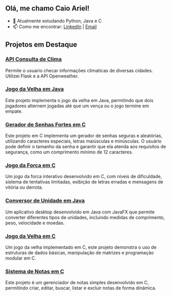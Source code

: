 ## Olá, me chamo Caio Ariel!

- 🌱 Atualmente estudando Python, Java e C
- 📫 Como me encontrar: [LinkedIn](www.linkedin.com/in/caioariel) | [Email](caio.ariel@outlook.com)

## Projetos em Destaque

### [API Consulta de Clima](https://github.com/caiosaraiv1/api-consultaclima)
Permite o usuario checar informações climaticas de diversas cidades. Utilizei Flask e a API Openweather.

### [Jogo da Velha em Java](https://github.com/caiosaraiv1/jogo-da-velha-java)
Este projeto implementa o jogo da velha em Java, permitindo que dois jogadores alternem jogadas até que um vença ou o jogo termine em empate.

### [Gerador de Senhas Fortes em C](https://github.com/caiosaraiv1/gerador-de-senha)
Este projeto em C implementa um gerador de senhas seguras e aleatórias, utilizando caracteres especiais, letras maiúsculas e minúsculas. O usuário pode definir o tamanho da senha e garantir que ela atenda aos requisitos de segurança, como um comprimento mínimo de 12 caracteres.

### [Jogo da Forca em C](https://github.com/caiosaraiv1/jogo-da-forca-c)
Um jogo da forca interativo desenvolvido em C, com níveis de dificuldade, sistema de tentativas limitadas, exibição de letras erradas e mensagens de vitória ou derrota.

### [Conversor de Unidade em Java](https://github.com/caiosaraiv1/conversor-unidades-javafx)
Um aplicativo desktop desenvolvido em Java com JavaFX que permite converter diferentes tipos de unidades, incluindo medidas de comprimento, peso, velocidade e moedas.

### [Jogo da Velha em C](https://github.com/caiosaraiv1/jogo-da-velha-c)
Um jogo da velha implementado em C, este projeto demonstra o uso de estruturas de dados básicas, manipulação de matrizes e programação modular em C.

### [Sistema de Notas em C](https://github.com/caiosaraiv1/gerenciador-de-notas-c)
Este projeto é um gerenciador de notas simples desenvolvido em C, permitindo criar, editar, buscar, listar e excluir notas de forma dinâmica. 
